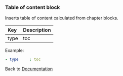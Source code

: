 


### <a name="manual"></a> Table of content block

Inserts table of content calculated from chapter blocks.

| Key       |      Description      |
|:----------|:--------------------- |
| type      |  toc                 |  

Example:
```YAML
- type     : toc
```

Back to [Documentation](../../../README.md#block_structure)
